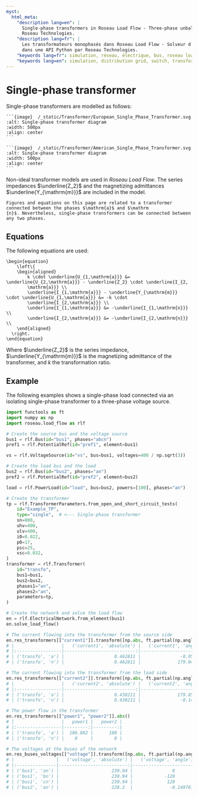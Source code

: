 ```yaml
---
myst:
  html_meta:
    "description lang=en": |
      Single-phase transformers in Roseau Load Flow - Three-phase unbalanced load flow solver in a Python API by
      Roseau Technologies.
    "description lang=fr": |
      Les transformateurs monophasés dans Roseau Load Flow - Solveur d'écoulement de charge triphasé et déséquilibré
      dans une API Python par Roseau Technologies.
    "keywords lang=fr": simulation, réseau, électrique, bus, roseau load flow, transformateurs, monophasé, modèle
    "keywords lang=en": simulation, distribution grid, switch, transformers, single-phase, model
---
```


# Single-phase transformer

Single-phase transformers are modelled as follows:

````{tab} European standards
```{image}  /_static/Transformer/European_Single_Phase_Transformer.svg
:alt: Single-phase transformer diagram
:width: 500px
:align: center
```
````

````{tab} American standards
```{image}  /_static/Transformer/American_Single_Phase_Transformer.svg
:alt: Single-phase transformer diagram
:width: 500px
:align: center
```
````

Non-ideal transformer models are used in _Roseau Load Flow_. The series impedances $\underline{Z_2}$
and the magnetizing admittances $\underline{Y_{\mathrm{m}}}$ are included in the model.

```{note}
Figures and equations on this page are related to a transformer connected between the phases $\mathrm{a}$ and $\mathrm
{n}$. Nevertheless, single-phase transformers can be connected between any two phases.
```

## Equations

The following equations are used:

```{math}
\begin{equation}
    \left\{
    \begin{aligned}
        k \cdot \underline{U_{1,\mathrm{a}}} &= \underline{U_{2,\mathrm{a}}} - \underline{Z_2} \cdot \underline{I_{2,
        \mathrm{a}}} \\
        \underline{I_{1,\mathrm{a}}} - \underline{Y_{\mathrm{m}}} \cdot \underline{U_{1,\mathrm{a}}} &= -k \cdot
        \underline{I_{2,\mathrm{a}}} \\
        \underline{I_{1,\mathrm{a}}} &= -\underline{I_{1,\mathrm{n}}} \\
        \underline{I_{2,\mathrm{a}}} &= -\underline{I_{2,\mathrm{n}}} \\
    \end{aligned}
  \right.
\end{equation}
```

Where $\underline{Z_2}$ is the series impedance, $\underline{Y_{\mathrm{m}}}$ is the magnetizing
admittance of the transformer, and $k$ the transformation ratio.

## Example

The following examples shows a single-phase load connected via an isolating single-phase transformer
to a three-phase voltage source.

```python
import functools as ft
import numpy as np
import roseau.load_flow as rlf

# Create the source bus and the voltage source
bus1 = rlf.Bus(id="bus1", phases="abcn")
pref1 = rlf.PotentialRef(id="pref1", element=bus1)

vs = rlf.VoltageSource(id="vs", bus=bus1, voltages=400 / np.sqrt(3))

# Create the load bus and the load
bus2 = rlf.Bus(id="bus2", phases="an")
pref2 = rlf.PotentialRef(id="pref2", element=bus2)

load = rlf.PowerLoad(id="load", bus=bus2, powers=[100], phases="an")

# Create the transformer
tp = rlf.TransformerParameters.from_open_and_short_circuit_tests(
    id="Example_TP",
    type="single",  # <--- Single-phase transformer
    sn=800,
    uhv=400,
    ulv=400,
    i0=0.022,
    p0=17,
    psc=25,
    vsc=0.032,
)
transformer = rlf.Transformer(
    id="transfo",
    bus1=bus1,
    bus2=bus2,
    phases1="an",
    phases2="an",
    parameters=tp,
)

# Create the network and solve the load flow
en = rlf.ElectricalNetwork.from_element(bus1)
en.solve_load_flow()

# The current flowing into the transformer from the source side
en.res_transformers[["current1"]].transform([np.abs, ft.partial(np.angle, deg=True)])
# |                  |   ('current1', 'absolute') |   ('current1', 'angle') |
# |:-----------------|---------------------------:|------------------------:|
# | ('transfo', 'a') |                   0.462811 |               -0.956008 |
# | ('transfo', 'n') |                   0.462811 |              179.044    |

# The current flowing into the transformer from the load side
en.res_transformers[["current2"]].transform([np.abs, ft.partial(np.angle, deg=True)])
# |                  |   ('current2', 'absolute') |   ('current2', 'angle') |
# |:-----------------|---------------------------:|------------------------:|
# | ('transfo', 'a') |                   0.438211 |              179.85     |
# | ('transfo', 'n') |                   0.438211 |               -0.149761 |

# The power flow in the transformer
en.res_transformers[["power1", "power2"]].abs()
# |                  |   power1 |   power2 |
# |:-----------------|---------:|---------:|
# | ('transfo', 'a') |  106.882 |      100 |
# | ('transfo', 'n') |    0     |        0 |

# The voltages at the buses of the network
en.res_buses_voltages[["voltage"]].transform([np.abs, ft.partial(np.angle, deg=True)])
# |                |   ('voltage', 'absolute') |   ('voltage', 'angle') |
# |:---------------|--------------------------:|-----------------------:|
# | ('bus1', 'an') |                    230.94 |               0        |
# | ('bus1', 'bn') |                    230.94 |            -120        |
# | ('bus1', 'cn') |                    230.94 |             120        |
# | ('bus2', 'an') |                    228.2  |              -0.149761 |
```
